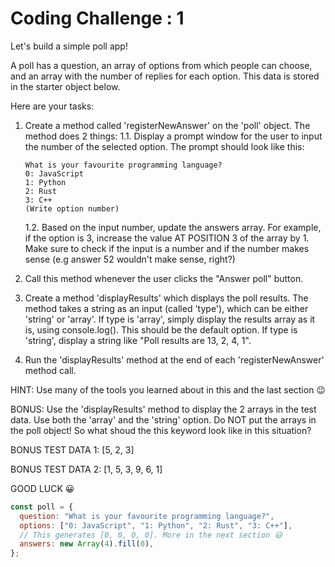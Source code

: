 # Coding Challenge : 1

Let's build a simple poll app!

A poll has a question, an array of options from which people can choose, and an array with the number of replies for each option. This data is stored in the starter object below.

Here are your tasks:

1. Create a method called 'registerNewAnswer' on the 'poll' object. The method does 2 things:
   1.1. Display a prompt window for the user to input the number of the selected option. The prompt should look like this:

   ```
   What is your favourite programming language?
   0: JavaScript
   1: Python
   2: Rust
   3: C++
   (Write option number)
   ```

   1.2. Based on the input number, update the answers array. For example, if the option is 3, increase the value AT POSITION 3 of the array by 1. Make sure to check if the input is a number and if the number makes sense (e.g answer 52 wouldn't make sense, right?)

2. Call this method whenever the user clicks the "Answer poll" button.
3. Create a method 'displayResults' which displays the poll results. The method takes a string as an input (called 'type'), which can be either 'string' or 'array'. If type is 'array', simply display the results array as it is, using console.log(). This should be the default option. If type is 'string', display a string like "Poll results are 13, 2, 4, 1".
4. Run the 'displayResults' method at the end of each 'registerNewAnswer' method call.

HINT: Use many of the tools you learned about in this and the last section 😉

BONUS: Use the 'displayResults' method to display the 2 arrays in the test data. Use both the 'array' and the 'string' option. Do NOT put the arrays in the poll object! So what shoud the this keyword look like in this situation?

BONUS TEST DATA 1: [5, 2, 3]

BONUS TEST DATA 2: [1, 5, 3, 9, 6, 1]

GOOD LUCK 😀

```javascript
const poll = {
  question: "What is your favourite programming language?",
  options: ["0: JavaScript", "1: Python", "2: Rust", "3: C++"],
  // This generates [0, 0, 0, 0]. More in the next section 😃
  answers: new Array(4).fill(0),
};
```
